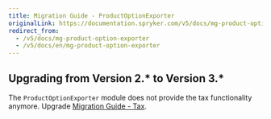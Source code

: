 ```yaml
---
title: Migration Guide - ProductOptionExporter
originalLink: https://documentation.spryker.com/v5/docs/mg-product-option-exporter
redirect_from:
  - /v5/docs/mg-product-option-exporter
  - /v5/docs/en/mg-product-option-exporter
---
```


## Upgrading from Version 2.* to Version 3.*

The `ProductOptionExporter`  module does not provide the tax functionality anymore. Upgrade [Migration Guide - Tax](https://documentation.spryker.com/docs/en/mg-tax).
